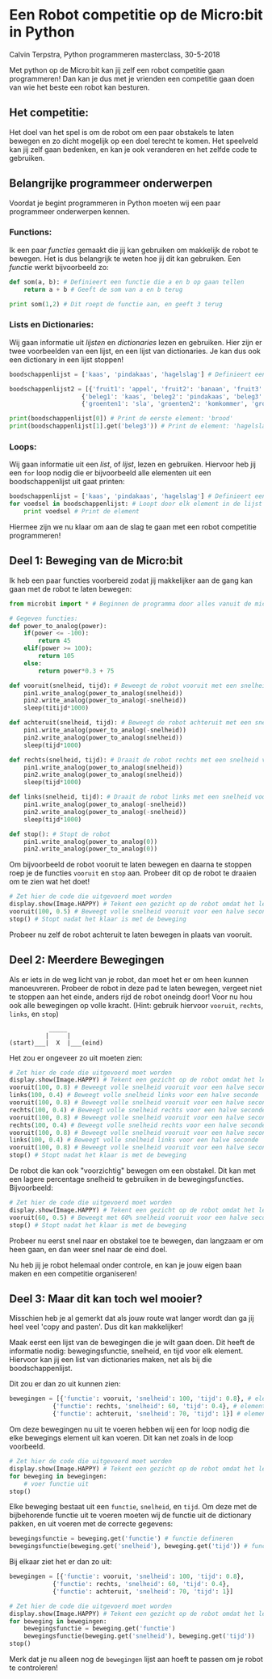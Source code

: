# Een Robot competitie op de Micro:bit in Python
Calvin Terpstra, Python programmeren masterclass, 30-5-2018

Met python op de Micro:bit kan jij zelf een robot competitie gaan programmeren! Dan kan je dus met je vrienden een competitie gaan doen van wie het beste een robot kan besturen. 

## Het competitie:
Het doel van het spel is om de robot om een paar obstakels te laten bewegen en zo dicht mogelijk op een doel terecht te komen. Het speelveld kan jij zelf gaan bedenken, en kan je ook veranderen en het zelfde code te gebruiken. 

## Belangrijke programmeer onderwerpen
Voordat je begint  programmeren in Python moeten wij een paar programmeer onderwerpen kennen.

### Functions:
Ik een paar *functies* gemaakt die jij kan gebruiken om makkelijk de robot te bewegen. Het is dus belangrijk te weten hoe jij dit kan gebruiken. Een *functie* werkt bijvoorbeeld zo:

```python 
def som(a, b): # Definieert een functie die a en b op gaan tellen
    return a + b # Geeft de som van a en b terug

print som(1,2) # Dit roept de functie aan, en geeft 3 terug 
```

### Lists en Dictionaries:
Wij gaan informatie uit *lijsten* en *dictionaries* lezen en gebruiken. Hier zijn er twee voorbeelden van een lijst, en een lijst van dictionaries. Je kan dus ook een dictionary in een lijst stoppen!

```python 
boodschappenlijst = ['kaas', 'pindakaas', 'hagelslag'] # Definieert een list

boodschappenlijst2 = [{'fruit1': 'appel', 'fruit2': 'banaan', 'fruit3': 'peer'},
                    {'beleg1': 'kaas', 'beleg2': 'pindakaas', 'beleg3': 'hagelslag'},
                    {'groenten1': 'sla', 'groenten2': 'komkommer', 'groenten3': 'paprika'}] # Definieert een list met meerdere dictionaries er in, bijvoorbeeld een boodschappenlijst gesorteerd op fruit, brood beleg, en groenten

print(boodschappenlijst[0]) # Print de eerste element: 'brood'
print(boodschappenlijst[1].get('beleg3')) # Print de element: 'hagelslag'
```

### Loops:
Wij gaan informatie uit een *list*, of *lijst*, lezen en gebruiken. Hiervoor heb jij een `for` loop nodig die er bijvoorbeeld alle elementen uit een boodschappenlijst uit gaat printen:

```python 
boodschappenlijst = ['kaas', 'pindakaas', 'hagelslag'] # Definieert een list
for voedsel in boodschappenlijst: # Loopt door elk element in de lijst
    print voedsel # Print de element
```


Hiermee zijn we nu klaar om aan de slag te gaan met een robot competitie programmeren!

## Deel 1: Beweging van de Micro:bit
Ik heb een paar functies voorbereid zodat jij makkelijker aan de gang kan gaan met de robot te laten bewegen:

```python 
from microbit import * # Beginnen de programma door alles vanuit de microbit library te importeren, dit is maar een keer nodig

# Gegeven functies:
def power_to_analog(power):
    if(power <= -100):
        return 45
    elif(power >= 100):
        return 105
    else:
        return power*0.3 + 75

def vooruit(snelheid, tijd): # Beweegt de robot vooruit met een snelheid voor een hoeveelheid tijd
    pin1.write_analog(power_to_analog(snelheid))
    pin2.write_analog(power_to_analog(-snelheid))
    sleep(titijd*1000)

def achteruit(snelheid, tijd): # Beweegt de robot achteruit met een snelheid voor een hoeveelheid tijd
    pin1.write_analog(power_to_analog(-snelheid))
    pin2.write_analog(power_to_analog(snelheid))
    sleep(tijd*1000)

def rechts(snelheid, tijd): # Draait de robot rechts met een snelheid voor een hoeveelheid tijd
    pin1.write_analog(power_to_analog(snelheid))
    pin2.write_analog(power_to_analog(snelheid))
    sleep(tijd*1000)

def links(snelheid, tijd): # Draait de robot links met een snelheid voor een hoeveelheid tijd
    pin1.write_analog(power_to_analog(-snelheid))
    pin2.write_analog(power_to_analog(-snelheid))
    sleep(tijd*1000)

def stop(): # Stopt de robot
    pin1.write_analog(power_to_analog(0))
    pin2.write_analog(power_to_analog(0))
```

Om bijvoorbeeld de robot vooruit te laten bewegen en daarna te stoppen roep je de functies `vooruit` en `stop` aan. Probeer dit op de robot te draaien om te zien wat het doet!

```python
# Zet hier de code die uitgevoerd moet worden
display.show(Image.HAPPY) # Tekent een gezicht op de robot omdat het leuk is
vooruit(100, 0.5) # Beweegt volle snelheid vooruit voor een halve seconde
stop() # Stopt nadat het klaar is met de beweging
```

Probeer nu zelf de robot achteruit te laten bewegen in plaats van vooruit.

## Deel 2: Meerdere Bewegingen
Als er iets in de weg licht van je robot, dan moet het er om heen kunnen manoeuvreren. Probeer de robot in deze pad te laten bewegen, vergeet niet te stoppen aan het einde, anders rijd de robot oneindg door! Voor nu hou ook alle bewegingen op volle kracht. (Hint: gebruik hiervoor `vooruit`, `rechts`, `links`, en `stop`)

```
           _____
          |     |
(start)___|  X  |___(eind)
```

Het zou er ongeveer zo uit moeten zien:

```python
# Zet hier de code die uitgevoerd moet worden
display.show(Image.HAPPY) # Tekent een gezicht op de robot omdat het leuk is
vooruit(100, 0.8) # Beweegt volle snelheid vooruit voor een halve seconde
links(100, 0.4) # Beweegt volle snelheid links voor een halve seconde
vooruit(100, 0.8) # Beweegt volle snelheid vooruit voor een halve seconde
rechts(100, 0.4) # Beweegt volle snelheid rechts voor een halve seconde
vooruit(100, 0.8) # Beweegt volle snelheid vooruit voor een halve seconde
rechts(100, 0.4) # Beweegt volle snelheid rechts voor een halve seconde
vooruit(100, 0.8) # Beweegt volle snelheid vooruit voor een halve seconde
links(100, 0.4) # Beweegt volle snelheid links voor een halve seconde
vooruit(100, 0.8) # Beweegt volle snelheid vooruit voor een halve seconde
stop() # Stopt nadat het klaar is met de beweging
```

De robot die kan ook "voorzichtig" bewegen om een obstakel. Dit kan met een lagere percentage snelheid te gebruiken in de bewegingsfuncties. Bijvoorbeeld:

```python
# Zet hier de code die uitgevoerd moet worden
display.show(Image.HAPPY) # Tekent een gezicht op de robot omdat het leuk is
vooruit(60, 0.5) # Beweegt met 60% snelheid vooruit voor een halve seconde
stop() # Stopt nadat het klaar is met de beweging
```

Probeer nu eerst snel naar en obstakel toe te bewegen, dan langzaam er om heen gaan, en dan weer snel naar de eind doel.

Nu heb jij je robot helemaal onder controle, en kan je jouw eigen baan maken en een competitie organiseren!

## Deel 3: Maar dit kan toch wel mooier?
Misschien heb je al gemerkt dat als jouw route wat langer wordt dan ga jij heel veel 'copy and pasten'. Dus dit kan makkelijker!

Maak eerst een lijst van de bewegingen die je wilt gaan doen. Dit heeft de informatie nodig: bewegingsfunctie, snelheid, en tijd voor elk element. Hiervoor kan jij een list van dictionaries maken, net als bij die boodschappenlijst.

Dit zou er dan zo uit kunnen zien:
```python 
bewegingen = [{'functie': vooruit, 'snelheid': 100, 'tijd': 0.8}, # element 1
            {'functie': rechts, 'snelheid': 60, 'tijd': 0.4}, # element 2
            {'functie': achteruit, 'snelheid': 70, 'tijd': 1}] # element 3
```

Om deze bewegingen nu uit te voeren hebben wij een for loop nodig die elke bewegings element uit kan voeren. Dit kan net zoals in de loop voorbeeld.

```python
# Zet hier de code die uitgevoerd moet worden
display.show(Image.HAPPY) # Tekent een gezicht op de robot omdat het leuk is
for beweging in bewegingen:
    # voer functie uit
stop()
```

Elke beweging bestaat uit een `functie`, `snelheid`, en `tijd`. Om deze met de bijbehorende functie uit te voeren moeten wij de functie uit de dictionary pakken, en uit voeren met de correcte gegevens: 

```python
bewegingsfunctie = beweging.get('functie') # functie defineren
bewegingsfunctie(beweging.get('snelheid'), beweging.get('tijd')) # functie uitvoeren
```

Bij elkaar ziet het er dan zo uit:

```python
bewegingen = [{'functie': vooruit, 'snelheid': 100, 'tijd': 0.8},
            {'functie': rechts, 'snelheid': 60, 'tijd': 0.4},
            {'functie': achteruit, 'snelheid': 70, 'tijd': 1}]

# Zet hier de code die uitgevoerd moet worden
display.show(Image.HAPPY) # Tekent een gezicht op de robot omdat het leuk is
for beweging in bewegingen:
    bewegingsfunctie = beweging.get('functie')
    bewegingsfunctie(beweging.get('snelheid'), beweging.get('tijd'))
stop()
```

Merk dat je nu alleen nog de `bewegingen` lijst aan hoeft te passen om je robot te controleren!